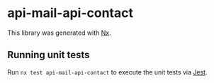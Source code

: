 # api-mail-api-contact

This library was generated with [Nx](https://nx.dev).

## Running unit tests

Run `nx test api-mail-api-contact` to execute the unit tests via [Jest](https://jestjs.io).
